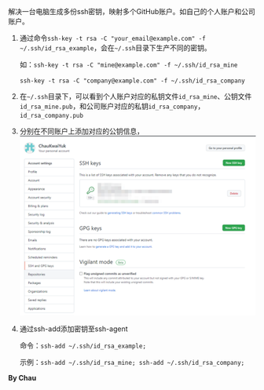 解决一台电脑生成多份ssh密钥，映射多个GitHub账户。如自己的个人账户和公司账户。

1. 通过命令`ssh-key -t rsa -C "your_email@example.com" -f ~/.ssh/id_rsa_example`，会在`~/.ssh`目录下生产不同的密钥。
   
   如：`ssh-key -t rsa -C "mine@example.com" -f ~/.ssh/id_rsa_mine`
   
   ​		`ssh-key -t rsa -C "company@example.com" -f ~/.ssh/id_rsa_company`
   
2. 在`~/.ssh`目录下，可以看到个人账户对应的私钥文件`id_rsa_mine`、公钥文件`id_rsa_mine.pub`，和公司账户对应的私钥`id_rsa_company`，`id_rsa_company.pub`

3. 分别在不同账户上添加对应的公钥信息，<img src="GitHub.assets/image-20211015100139972.png" alt="image-20211015100139972" style="zoom: 50%;" />

4. 通过ssh-add添加密钥至ssh-agent
   
   命令：`ssh-add ~/.ssh/id_rsa_example;`
   
   示例：`ssh-add ~/.ssh/id_rsa_mine; ssh-add ~/.ssh/id_rsa_company;`



**By Chau**
